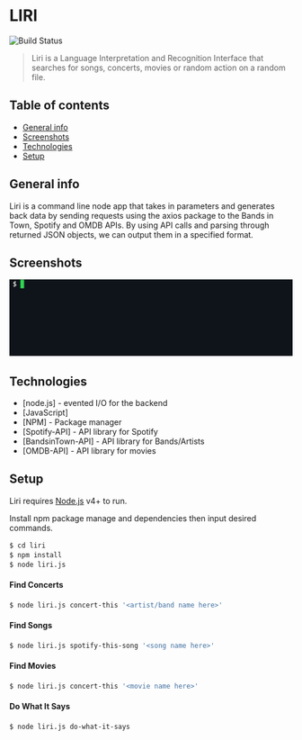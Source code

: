 # LIRI

![Build Status](https://img.shields.io/badge/LIRI-node-ff69b4.svg?style=for-the-badge&logo=npm)

>Liri is a Language Interpretation and Recognition Interface that searches for songs, concerts, movies or random action on a random file.

## Table of contents

* [General info](#general-info)
* [Screenshots](#screenshots)
* [Technologies](#technologies)
* [Setup](#setup)

## General info

Liri is a command line node app that takes in parameters and generates back data by sending requests using the axios package to the Bands in Town, Spotify and OMDB APIs. By using API calls and parsing through returned JSON objects, we can output them in a specified format.

## Screenshots

![Example screenshot](img/concert.gif)


## Technologies

* [node.js] - evented I/O for the backend
* [JavaScript]
* [NPM] - Package manager
* [Spotify-API] - API library for Spotify
* [BandsinTown-API] - API library for Bands/Artists
* [OMDB-API] - API library for movies

## Setup

Liri requires [Node.js](https://nodejs.org/) v4+ to run.

Install npm package manage and dependencies then input desired commands.

```sh
$ cd liri
$ npm install
$ node liri.js
```

#### Find Concerts

```sh
$ node liri.js concert-this '<artist/band name here>'
```

#### Find Songs

```sh
$ node liri.js spotify-this-song '<song name here>'
```

#### Find Movies

```sh
$ node liri.js concert-this '<movie name here>'
```

#### Do What It Says

```sh
$ node liri.js do-what-it-says
```


